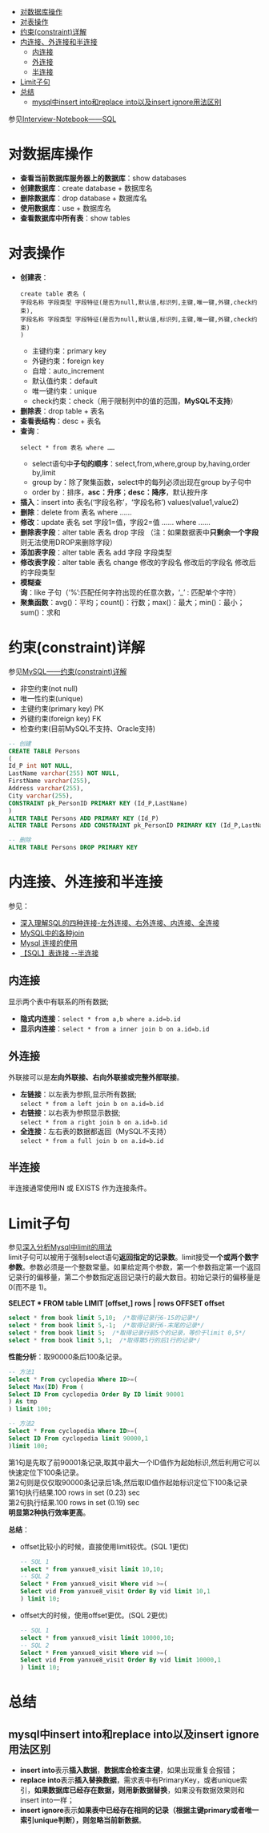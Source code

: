 * [对数据库操作](#对数据库操作)
* [对表操作](#对表操作)
* [约束(constraint)详解](#约束constraint详解)
* [内连接、外连接和半连接](#内连接外连接和半连接)
    * [内连接](#内连接)
    * [外连接](#外连接)
    * [半连接](#半连接)
* [Limit子句](#limit子句)
* [总结](#总结)
    * [mysql中insert into和replace into以及insert ignore用法区别](#mysql中insert-into和replace-into以及insert-ignore用法区别)

参见[Interview-Notebook——SQL](https://github.com/CyC2018/CS-Notes/blob/master/docs/notes/SQL.md)

# 对数据库操作
- **查看当前数据库服务器上的数据库**：show databases
- **创建数据库**：create database + 数据库名
- **删除数据库**：drop database + 数据库名
- **使用数据库**：use + 数据库名
- **查看数据库中所有表**：show tables

# 对表操作
- **创建表**：
    ```
    create table 表名 (
    字段名称 字段类型 字段特征(是否为null,默认值,标识列,主键,唯一键,外键,check约束),
    字段名称 字段类型 字段特征(是否为null,默认值,标识列,主键,唯一键,外键,check约束)
    )
    ```
    - 主键约束：primary key
    - 外键约束：foreign key
    - 自增：auto_increment
    - 默认值约束：default
    - 唯一键约束：unique
    - check约束：check（用于限制列中的值的范围，**MySQL不支持**）
- **删除表**：drop table + 表名
- **查看表结构**：desc + 表名
- **查询**：
    ```
    select * from 表名 where ……
    ```
    - select语句中**子句的顺序**：select,from,where,group by,having,order by,limit
    - group by：除了聚集函数，select中的每列必须出现在group by子句中
    - order by：排序，**asc：升序**；**desc：降序**，默认按升序
- **插入**：insert into 表名(‘字段名称’，‘字段名称’) values(value1,value2)
- **删除**：delete from 表名 where ……
- **修改**：update 表名 set 字段1=值，字段2=值 …… where ……
- **删除表字段**：alter table 表名  drop 字段 （注：如果数据表中**只剩余一个字段**则无法使用DROP来删除字段）
- **添加表字段**：alter table 表名 add 字段 字段类型
- **修改表字段**：alter table 表名 change 修改的字段名 修改后的字段名 修改后的字段类型
- **模糊查询**：like 子句（‘%’:匹配任何字符出现的任意次数，‘_’ : 匹配单个字符）
- **聚集函数**：avg()：平均；count()：行数；max()：最大；min()：最小；sum()：求和


# 约束(constraint)详解
参见[MySQL——约束(constraint)详解](https://blog.csdn.net/w_linux/article/details/79655073)
- 非空约束(not null)
- 唯一性约束(unique)
- 主键约束(primary key) PK
- 外键约束(foreign key) FK
- 检查约束(目前MySQL不支持、Oracle支持)

```sql
-- 创建
CREATE TABLE Persons
(
Id_P int NOT NULL,
LastName varchar(255) NOT NULL,
FirstName varchar(255),
Address varchar(255),
City varchar(255),
CONSTRAINT pk_PersonID PRIMARY KEY (Id_P,LastName)
)
ALTER TABLE Persons ADD PRIMARY KEY (Id_P)
ALTER TABLE Persons ADD CONSTRAINT pk_PersonID PRIMARY KEY (Id_P,LastName)

-- 删除
ALTER TABLE Persons DROP PRIMARY KEY
```

# 内连接、外连接和半连接
参见：
- [深入理解SQL的四种连接-左外连接、右外连接、内连接、全连接](https://www.jb51.net/article/39432.htm)
- [MySQL中的各种join](http://wxb.github.io/2016/12/15/MySQL%E4%B8%AD%E7%9A%84%E5%90%84%E7%A7%8Djoin.html)
- [Mysql 连接的使用](http://www.runoob.com/mysql/mysql-join.html)
- [【SQL】表连接 --半连接](https://yq.aliyun.com/articles/29839)

## 内连接
显示两个表中有联系的所有数据;
- **隐式内连接**：`select * from a,b where a.id=b.id`
- **显示内连接**：`select * from a inner join b on a.id=b.id`

## 外连接
外联接可以是**左向外联接、右向外联接或完整外部联接**。
- **左链接**：以左表为参照,显示所有数据;    
`select * from a left join b on a.id=b.id`
- **右链接**：以右表为参照显示数据;    
`select * from a right join b on a.id=b.id`
- **全连接**：左右表的数据都返回（MySQL不支持）   
`select * from a full join b on a.id=b.id`

## 半连接
半连接通常使用IN  或 EXISTS 作为连接条件。

# Limit子句
参见[深入分析Mysql中limit的用法](https://www.jb51.net/article/62851.htm)    
limit子句可以被用于强制select语句**返回指定的记录数**。limit接受**一个或两个数字参数**。参数必须是一个整数常量。如果给定两个参数，第一个参数指定第一个返回记录行的偏移量，第二个参数指定返回记录行的最大数目。初始记录行的偏移量是 0(而不是 1)。

**SELECT * FROM table   LIMIT [offset,] rows | rows OFFSET offset**

```sql
select * from book limit 5,10;  /*取得记录行6-15的记录*/
select * from book limit 5,-1;  /*取得记录行6-末尾的记录*/
select * from book limit 5;  /*取得记录行前5个的记录，等价于limit 0,5*/
select * from book limit 5,1;  /*取得第5行的后1行的记录*/
```

**性能分析**：取90000条后100条记录。

```sql
-- 方法1
Select * From cyclopedia Where ID>=(
Select Max(ID) From (
Select ID From cyclopedia Order By ID limit 90001
) As tmp
) limit 100;

-- 方法2
Select * From cyclopedia Where ID>=(
Select ID From cyclopedia limit 90000,1
)limit 100;
```

第1句是先取了前90001条记录,取其中最大一个ID值作为起始标识,然后利用它可以快速定位下100条记录。    
第2句则是仅仅取90000条记录后1条,然后取ID值作起始标识定位下100条记录    
第1句执行结果.100 rows in set (0.23) sec    
第2句执行结果.100 rows in set (0.19) sec    
**明显第2种执行效率更高**。

**总结**：
- offset比较小的时候，直接使用limit较优。(SQL 1更优)

    ```sql
    -- SQL 1
    select * from yanxue8_visit limit 10,10;
    -- SQL 2
    Select * From yanxue8_visit Where vid >=(
    Select vid From yanxue8_visit Order By vid limit 10,1
    ) limit 10;
    ```

- offset大的时候，使用offset更优。(SQL 2更优)

    ```sql
    -- SQL 1
    select * from yanxue8_visit limit 10000,10;
    -- SQL 2
    Select * From yanxue8_visit Where vid >=(
    Select vid From yanxue8_visit Order By vid limit 10000,1
    ) limit 10;
    ```

# 总结
## mysql中insert into和replace into以及insert ignore用法区别
- **insert into**表示**插入数据**，**数据库会检查主键**，如果出现重复会报错； 
- **replace into**表示**插入替换数据**，需求表中有PrimaryKey，或者unique索引，**如果数据库已经存在数据，则用新数据替换**，如果没有数据效果则和insert into一样； 
- **insert ignore**表示**如果表中已经存在相同的记录（根据主键primary或者唯一索引unique判断），则忽略当前新数据**。 